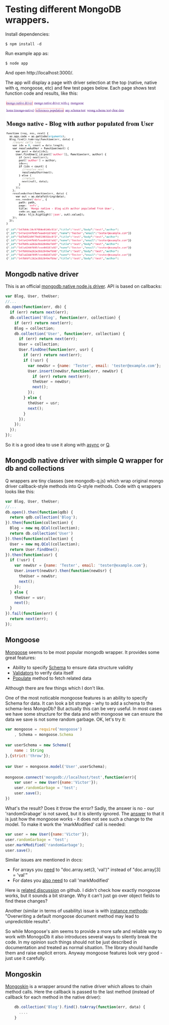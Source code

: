 # Testing different MongoDB wrappers.

Install dependencies:

    $ npm install -d

Run example app as:

    $ node app

And open http://localhost:3000/.

The app will display a page with driver selection at the top (native, native with q, mongoose, etc) and few test pages below.
Each page shows test function code and results, like this:

![page example](image/page-ex.png "Mongo native driver - populate references")

## Mongodb native driver

This is an official [mongodb native node.js driver](http://mongodb.github.io/node-mongodb-native/).
API is based on callbacks:

```javascript
var Blog, User, theUser;
//...
db.open(function(err, db) {
  if (err) return next(err);
  db.collection('Blog', function(err, collection) {
    if (err) return next(err);
    Blog = collection;
    db.collection('User', function(err, collection) {
      if (err) return next(err);
      User = collection;
      User.findOne(function(err, usr) {
        if (err) return next(err);
        if (!usr) {
          var newUsr = {name: 'Tester', email: 'tester@example.com'};
          User.insert(newUsr,function(err, newUsr) {
            if (err) return next(err);
            theUser = newUsr;
            next();
          });
        } else {
          theUser = usr;
          next();
        }
      });
    });
  });
});
```

So it is a good idea to use it along with [async](https://github.com/caolan/async) or [Q](https://github.com/kriskowal/q).

## Mongodb native driver with simple Q wrapper for db and collections

Q wrappers are tiny classes (see mongodb-q.js) which wrap original mongo driver
callback-style methods into Q-style methods.
Code with q wrappers looks like this:

```javascript
var Blog, User, theUser;
//...
db.open().then(function(qdb) {
  return qdb.collection('Blog');
}).then(function(collection) {
  Blog = new mq.QCol(collection);
  return db.collection('User')
}).then(function(collection) {
  User = new mq.QCol(collection);
  return User.findOne();
}).then(function(usr) {
  if (!usr) {
    var newUsr = {name: 'Tester', email: 'tester@example.com'};
    User.insert(newUsr).then(function(newUsr) {
      theUser = newUsr;
      next();
    });
  } else {
    theUser = usr;
    next();
  }
}).fail(function(err) {
  return next(err);
});
```

## Mongoose

[Mongoose](http://mongoosejs.com/) seems to be most popular mongodb wrapper.
It provides some great features:
- Ability to specify [Schema](http://mongoosejs.com/docs/guide.html) to ensure data structure validity
- [Validators](http://mongoosejs.com/docs/validation.html) to verify data itself
- [Populate](http://mongoosejs.com/docs/validation.html) method to fetch related data

Although there are few things which I don't like.

One of the most noticable mongoose features is an ability to specify Schema for
data.
It can look a bit strange - why to add a schema to the schema-less MongoDb?
But actually this can be very useful. In most cases we have some structure for the data and with mongoose we can ensure the data
we save is not some random garbage.
OK, let's try it:

```javascript
var mongoose = require('mongoose')
    , Schema = mongoose.Schema

var userSchema = new Schema({
    name : String
},{strict:'throw'});

var User = mongoose.model('User',userSchema);

mongoose.connect('mongodb://localhost/test',function(err){
    var user = new User({name:'Victor'});
    user.randomGarbage = 'test';
    user.save();
})
```

What's the result? Does it throw the error?
Sadly, the answer is no - our 'randomGrabage' is not saved, but it is silently ignored.
The [answer](https://groups.google.com/forum/#!msg/mongoose-orm/TWA-CLrXGC8/sWd9obdVWPEJ) to that it is just how the mongoose works - it does not see such
a change to the model.
To make it work the 'markModified' call is needed:

```javascript
var user = new User({name:'Victor'});
user.randomGarbage = 'test';
user.markModified('randomGarbage');
user.save();
```

Similar issues are mentioned in docs:
- For arrays you [need](http://mongoosejs.com/docs/faq.html) to "doc.array.set(3, 'val')" instead of "doc.array[3] = 'val'"
- For dates you [also need](http://mongoosejs.com/docs/schematypes.html) to call 'markModified'

Here is [related discussion](https://github.com/LearnBoost/mongoose/issues/1598) on github.
I didn't check how exactly mongoose works, but it sounds a bit strange.
Why it can't just go over object fields to find these changes?

Another (similar in terms of usability) issue is with [instance methods](http://mongoosejs.com/docs/guide.html): "Overwriting a default mongoose document method may lead to unpredictible results".

So while Mongoose's aim seems to provide a more safe and reliable way to work with
MonogoDb it also introduces several ways to silently break the code.
In my opinion such things should not be just described in documentation and treated
as normal situation. The library should handle them and raise explicit errors.
Anyway mongoose features look very good - just use it carefully.

## Mongoskin

[Mongoskin](https://github.com/kissjs/node-mongoskin) is a wrapper around the native driver which allows to chain method calls.
Here the callback is passed to the last method (instead of callback for each method in the native driver):

```javascript
    db.collection('Blog').find().toArray(function(err, data) {
      ....
    }
```
